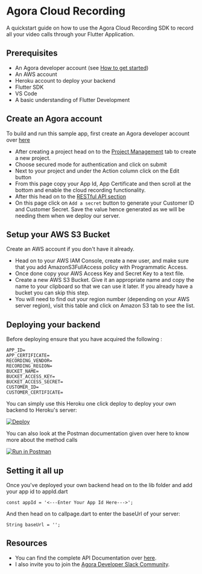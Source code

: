 # Agora Cloud Recording

A quickstart guide on how to use the Agora Cloud Recording SDK to record all your video calls through your Flutter Application.

## Prerequisites

- An Agora developer account (see [How to get started](https://www.agora.io/en/blog/how-to-get-started-with-agora))
- An AWS account
- Heroku account to deploy your backend
- Flutter SDK
- VS Code
- A basic understanding of Flutter Development

## Create an Agora account 

To build and run this sample app, first create an Agora developer account over [here](http://console.agora.io/)
- After creating a project head on to the [Project Management](https://console.agora.io/projects) tab to create a new project.
- Choose secured mode for authentication and click on submit 
- Next to your project and under the Action column click on the Edit button 
- From this page copy your App Id, App Certificate and then scroll at the bottom and enable the cloud recording functionality.
- After this head on to the [RESTful API section](https://console.agora.io/restfulApi) 
- On this page click on `Add a secret` button to generate your Customer ID and Customer Secret. Save the value hence generated as we will be needing them when we deploy our server. 

## Setup your AWS S3 Bucket

Create an AWS account if you don't have it already. 
- Head on to your AWS IAM Console, create a new user, and make sure that you add AmazonS3FullAccess policy with Programmatic Access.
- Once done copy your AWS Access Key and Secret Key to a text file.
- Create a new AWS S3 Bucket. Give it an appropriate name and copy the name to your clipboard so that we can use it later. If you already have a bucket you can skip this step.
- You will need to find out your region number (depending on your AWS server region), visit this table and click on Amazon S3 tab to see the list.

## Deploying your backend

Before deploying ensure that you have acquired the following :
```
APP_ID=
APP_CERTIFICATE=
RECORDING_VENDOR=
RECORDING_REGION=
BUCKET_NAME=
BUCKET_ACCESS_KEY=
BUCKET_ACCESS_SECRET=
CUSTOMER_ID=
CUSTOMER_CERTIFICATE=
```

You can simply use this Heroku one click deploy to deploy your own backend to Heroku's server: 

[![Deploy](https://www.herokucdn.com/deploy/button.svg)](https://heroku.com/deploy?template=https://github.com/raysandeep/Agora-Cloud-Recording-Example/)

You can also look at the Postman documentation given over here to know more about the method calls

[![Run in Postman](https://run.pstmn.io/button.svg)](https://documenter.getpostman.com/view/8653133/TzCS4RCq)

## Setting it all up

Once you've deployed your own backend head on to the lib folder and add your app id to appId.dart

```
const appId = '<---Enter Your App Id Here--->';
```

And then head on to callpage.dart to enter the baseUrl of your server: 

```
String baseUrl = '';
```

## Resources

- You can find the complete API Documentation over [here](https://docs.agora.io/en/Video/API%20Reference/flutter/index.html).
- I also invite you to join the [Agora Developer Slack Community](https://agoraiodev.slack.com/).